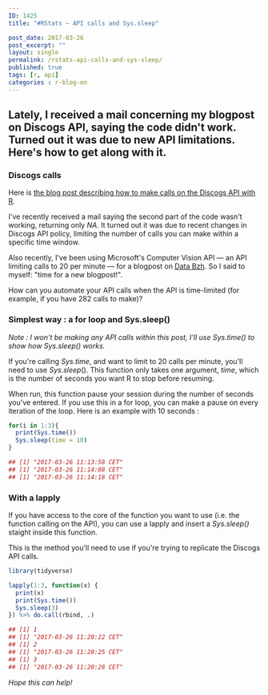 ```yaml
---
ID: 1425
title: "#RStats — API calls and Sys.sleep"

post_date: 2017-03-26 
post_excerpt: ""
layout: single
permalink: /rstats-api-calls-and-sys-sleep/
published: true
tags: [r, api]
categories : r-blog-en
---
```

## Lately, I received a mail concerning my blogpost on Discogs API, saying the code didn't work. Turned out it was due to new API limitations. Here's how to get along with it. 
### Discogs calls
Here is <a href="http://colinfay.me/data-vinyles-discogs-r/">the blog post describing how to make calls on the Discogs API with R</a>.

I've recently received a mail saying the second part of the code wasn't working, returning only _NA_. It turned out it was due to recent changes in Discogs API policy, limiting the number of calls you can make within a specific time window.

Also recently, I've been using Microsoft's Computer Vision API — an API limiting calls to 20 per minute — for a blogpost on <a href="http://data-bzh.fr">Data Bzh</a>. So I said to myself: "time for a new blogpost!".

How can you automate your API calls when the API is time-limited (for example, if you have 282 calls to make)?
### Simplest way : a for loop and Sys.sleep()
_Note : I won't be making any API calls within this post, I'll use Sys.time() to show how Sys.sleep() works._

If you're calling _Sys.time_, and want to limit to 20 calls per minute, you'll need to use _Sys.sleep_(). This function only takes one argument, _time_, which is the number of seconds you want R to stop before resuming.

When run, this function pause your session during the number of seconds you've entered. If you use this in a for loop, you can make a pause on every iteration of the loop. Here is an example with 10 seconds :
```r 
for(i in 1:3){
  print(Sys.time())
  Sys.sleep(time = 10)
}
```
```r 
## [1] "2017-03-26 11:13:58 CET"
## [1] "2017-03-26 11:14:08 CET"
## [1] "2017-03-26 11:14:18 CET"
```
### With a lapply
If you have access to the core of the function you want to use (i.e. the function calling on the API), you can use a lapply and insert a _Sys.sleep()_ staight inside this function.

This is the method you'll need to use if you're trying to replicate the Discogs API calls.
```r 
library(tidyverse)
```
```r 
lapply(1:3, function(x) {
  print(x)
  print(Sys.time()) 
  Sys.sleep(3)
}) %>% do.call(rbind, .) 
```
```r 
## [1] 1
## [1] "2017-03-26 11:20:22 CET"
## [1] 2
## [1] "2017-03-26 11:20:25 CET"
## [1] 3
## [1] "2017-03-26 11:20:28 CET"
```

_Hope this can help!_






